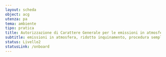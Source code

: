 ```yaml
---
layout: scheda
object: acg
utenza: pa
tema: ambiente
tipo: pratica
title: Autorizzazione di Carattere Generale per le emissioni in atmosfera
subtitle: emissioni in atmosfera, ridotto inquinamento, procedura semplificata
status: Livello2
statusLink: /onboard
---
```

